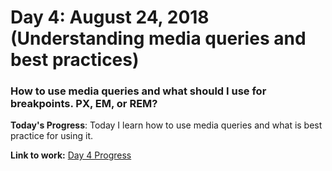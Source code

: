 # Day 4: August 24, 2018 (Understanding media queries and best practices)
### How to use media queries and what should I use for breakpoints. PX, EM, or REM?

**Today's Progress**: Today I learn how to use media queries and what is best practice for using it.

**Link to work:**
[Day 4 Progress](https://github.com/jamesmonsarvas/1-100DaysOfCode/blob/master/days/3/source)